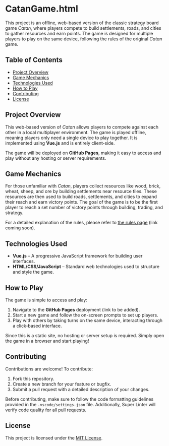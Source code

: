 # CatanGame.html

This project is an offline, web-based version of the classic strategy board game *Catan*, where players compete to build settlements, roads, and cities to gather resources and earn points. The game is designed for multiple players to play on the same device, following the rules of the original *Catan* game.

## Table of Contents

- [Project Overview](#project-overview)
- [Game Mechanics](#game-mechanics)
- [Technologies Used](#technologies-used)
- [How to Play](#how-to-play)
- [Contributing](#contributing)
- [License](#license)

## Project Overview

This web-based version of *Catan* allows players to compete against each other in a local multiplayer environment. The game is played offline, meaning players only need a single device to play together. It is implemented using **Vue.js** and is entirely client-side.

The game will be deployed on **GitHub Pages**, making it easy to access and play without any hosting or server requirements.

## Game Mechanics

For those unfamiliar with *Catan*, players collect resources like wood, brick, wheat, sheep, and ore by building settlements near resource tiles. These resources are then used to build roads, settlements, and cities to expand their reach and earn victory points. The goal of the game is to be the first player to reach a set number of victory points through building, trading, and strategy.

For a detailed explanation of the rules, please refer to <ins>the rules page</ins> (link coming soon).

## Technologies Used

- **Vue.js** – A progressive JavaScript framework for building user interfaces.
- **HTML/CSS/JavaScript** – Standard web technologies used to structure and style the game.

## How to Play

The game is simple to access and play:
1. Navigate to the **GitHub Pages** deployment (link to be added).
2. Start a new game and follow the on-screen prompts to set up players.
3. Play with others by taking turns on the same device, interacting through a click-based interface.

Since this is a static site, no hosting or server setup is required. Simply open the game in a browser and start playing!

## Contributing

Contributions are welcome! To contribute:
1. Fork this repository.
2. Create a new branch for your feature or bugfix.
3. Submit a pull request with a detailed description of your changes.

Before contributing, make sure to follow the code formatting guidelines provided in the `.vscode/settings.json` file. Additionally, Super Linter will verify code quality for all pull requests.

## License

This project is licensed under the [MIT License](LICENSE).
